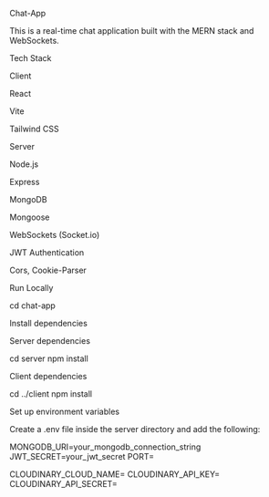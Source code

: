 Chat-App

This is a real-time chat application built with the MERN stack and WebSockets.

Tech Stack

Client

React

Vite

Tailwind CSS

Server

Node.js

Express

MongoDB

Mongoose

WebSockets (Socket.io)

JWT Authentication

Cors, Cookie-Parser

Run Locally

  cd chat-app

Install dependencies

Server dependencies

  cd server
  npm install

Client dependencies

  cd ../client
  npm install

Set up environment variables

Create a .env file inside the server directory and add the following:

MONGODB_URI=your_mongodb_connection_string
JWT_SECRET=your_jwt_secret
PORT=

CLOUDINARY_CLOUD_NAME=
CLOUDINARY_API_KEY=
CLOUDINARY_API_SECRET=


